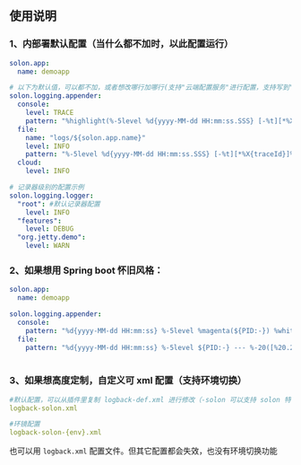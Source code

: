
## 使用说明


### 1、内部署默认配置（当什么都不加时，以此配置运行）

```yaml
solon.app:
  name: demoapp

# 以下为默认值，可以都不加，或者想改哪行加哪行(支持"云端配置服务"进行配置，支持写到"云端日志服务")
solon.logging.appender:
  console:
    level: TRACE
    pattern: "%highlight(%-5level %d{yyyy-MM-dd HH:mm:ss.SSS} [-%t][*%X{traceId}]%tags[%logger{20}]:) %n%msg%n"
  file:
    name: "logs/${solon.app.name}"
    level: INFO
    pattern: "%-5level %d{yyyy-MM-dd HH:mm:ss.SSS} [-%t][*%X{traceId}]%tags[%logger{20}]: %n%msg%n"
  cloud:
    level: INFO

# 记录器级别的配置示例
solon.logging.logger:
  "root": #默认记录器配置
    level: INFO
  "features":
    level: DEBUG
  "org.jetty.demo":
    level: WARN
```


### 2、如果想用 Spring boot 怀旧风格：
```yaml
solon.app:
  name: demoapp

solon.logging.appender:
  console:
    pattern: "%d{yyyy-MM-dd HH:mm:ss} %-5level %magenta(${PID:-}) %white(---) %-20(%yellow([%20.20thread])) %-55(%cyan(%.32logger{30}:%L)) %msg%n"
  file:
    pattern: "%d{yyyy-MM-dd HH:mm:ss} %-5level ${PID:-} --- %-20([%20.20thread]) %-55(%.32logger{30}:%L) %msg%n"
  
```

### 3、如果想高度定制，自定义可 xml 配置（支持环境切换）
```yaml
#默认配置，可以从插件里复制 logback-def.xml 进行修改（-solon 可以支持 solon 特性）
logback-solon.xml

#环镜配置
logback-solon-{env}.xml 
```

也可以用 `logback.xml` 配置文件。但其它配置都会失效，也没有环境切换功能
